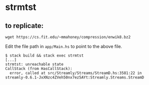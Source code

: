 # strmtst

## to replicate:

```console
wget https://cs.fit.edu/~mmahoney/compression/enwik8.bz2
```

Edit the file path in `app/Main.hs` to point to the above file.

```console
$ stack build && stack exec strmtst
[...]
strmtst: unreachable state
CallStack (from HasCallStack):
  error, called at src/Streamly/Streams/StreamD.hs:3581:22 in streamly-0.6.1-JxXNzc4ZVeh50nx7ez5AYt:Streamly.Streams.StreamD
```
